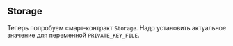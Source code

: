## Storage

Теперь попробуем смарт-контракт `Storage`. Надо установить актуальное значение для переменной `PRIVATE_KEY_FILE`.